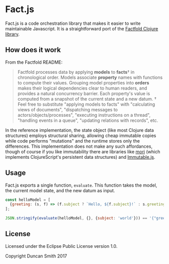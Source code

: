 # Fact.js

Fact.js is a code orchestration library that makes it easier to write maintainable Javascript. It is a straightforward port of the [Factfold Clojure library](https://github.com/notduncansmith/factfold).

## How does it work

From the Factfold README:

> Factfold processes data by applying **models** to **facts**† in chronological order. Models associate **property** names with functions to compute their values. Grouping model properties into **orders** makes their logical dependencies clear to human readers, and provides a natural concurrency barrier. Each property's value is computed from a snapshot of the current state and a new datum.
> † Feel free to substitute "applying models to facts" with "calculating views of documents", "dispatching messages to actors/objects/processes", "executing instructions on a thread", "handling events in a queue", "updating relations with records", etc.

In the reference implementation, the state object (like most Clojure data structures) employs structural sharing, allowing cheap immutable copies while code performs "mutations" and the runtime stores only the differences. This implementation does not make any such affordances, though of course if you like immutability there are libraries like [mori](https://github.com/swannodette/mori) (which implements ClojureScript's persistent data structures) and [Immutable.js](https://facebook.github.io/immutable-js/).

## Usage

Fact.js exports a single function, `evaluate`. This function takes the model, the current model state, and the new datum as input.

```js
const helloModel = [
  {greeting: (s, f) => (f.subject ? `Hello, ${f.subject}!` : s.greeting)},
];

JSON.stringify(evaluate(helloModel, {}, {subject: 'world'})) == '{"greeting":"Hello, world!"}'
```

## License

Licensed under the Eclipse Public License version 1.0.

Copyright Duncan Smith 2017